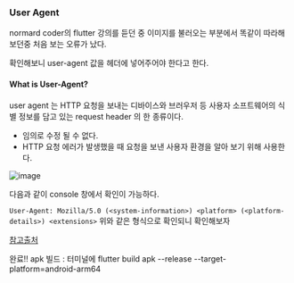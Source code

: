 ### User Agent

normard coder의 flutter 강의를 듣던 중
이미지를 불러오는 부분에서 똑같이 따라해보던중 처음 보는 오류가 났다.

확인해보니 user-agent 값을 헤더에 넣어주어야 한다고 한다.

#### What is User-Agent?

user agent 는 HTTP 요청을 보내는 디바이스와 브러우저 등 사용자 소프트웨어의
식별 정보를 담고 있는 request header 의 한 종류이다.

-   임의로 수정 될 수 없다.
-   HTTP 요청 에러가 발생했을 때 요청을 보낸 사용자 환경을 알아 보기 위해 사용한다.

![image](https://github.com/user-attachments/assets/c345189d-6c54-4771-b5c1-97dace381d44)

다음과 같이 console 창에서 확인이 가능하다.

`User-Agent: Mozilla/5.0 (<system-information>) <platform> (<platform-details>) <extensions>`
위와 같은 형식으로 확인되니 확인해보자

[참고출처](https://developer.mozilla.org/en-US/docs/Web/HTTP/Headers/User-Agent)

완료!!
apk 빌드 : 터미널에 flutter build apk --release --target-platform=android-arm64
